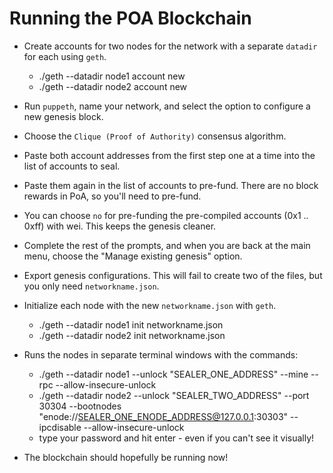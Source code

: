 # Running the POA Blockchain

* Create accounts for two nodes for the network with a separate `datadir` for each using `geth`.
    * ./geth --datadir node1 account new
    * ./geth --datadir node2 account new

* Run `puppeth`, name your network, and select the option to configure a new genesis block.

* Choose the `Clique (Proof of Authority)` consensus algorithm.

* Paste both account addresses from the first step one at a time into the list of accounts to seal.

* Paste them again in the list of accounts to pre-fund. There are no block rewards in PoA, so you'll need to pre-fund.

* You can choose `no` for pre-funding the pre-compiled accounts (0x1 .. 0xff) with wei. This keeps the genesis cleaner.

* Complete the rest of the prompts, and when you are back at the main menu, choose the "Manage existing genesis" option.

* Export genesis configurations. This will fail to create two of the files, but you only need `networkname.json`.

* Initialize each node with the new `networkname.json` with `geth`.
    * ./geth --datadir node1 init networkname.json
    * ./geth --datadir node2 init networkname.json

* Runs the nodes in separate terminal windows with the commands:
    *  ./geth --datadir node1 --unlock "SEALER_ONE_ADDRESS" --mine --rpc --allow-insecure-unlock
    *  ./geth --datadir node2 --unlock "SEALER_TWO_ADDRESS" --port 30304 --bootnodes "enode://SEALER_ONE_ENODE_ADDRESS@127.0.0.1:30303" --ipcdisable --allow-insecure-unlock
    * type your password and hit enter - even if you can't see it visually!

* The blockchain should hopefully be running now!